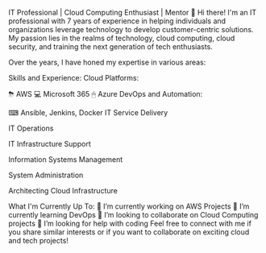IT Professional | Cloud Computing Enthusiast | Mentor
👋 Hi there! I'm an IT professional with 7 years of experience in helping individuals and organizations leverage technology to develop customer-centric solutions. My passion lies in the realms of technology, cloud computing, cloud security, and training the next generation of tech enthusiasts.

Over the years, I have honed my expertise in various areas:

Skills and Experience:
Cloud Platforms:

⛈ AWS
💻 Microsoft 365
🖱 Azure
DevOps and Automation:

⌨ Ansible, Jenkins, Docker
IT Service Delivery

IT Operations

IT Infrastructure Support

Information Systems Management

System Administration

Architecting Cloud Infrastructure

What I'm Currently Up To:
🔭 I’m currently working on AWS Projects
🌱 I’m currently learning DevOps
👯 I’m looking to collaborate on Cloud Computing projects
🤔 I’m looking for help with coding
Feel free to connect with me if you share similar interests or if you want to collaborate on exciting cloud and tech projects!

